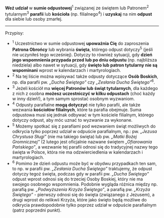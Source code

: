 **Weź udział** w **sumie odpustowej**<sup>1</sup> związanej ze świętem lub Patronem<sup>2</sup> tytularnym<sup>3</sup> **parafii** lub **kościoła** (np. filialnego<sup>4</sup>) i **uzyskaj** na nim **odpust** dla siebie lub osoby zmarłej.

---
Przypisy:

- <sup>1</sup> Uczestnictwo w sumie odpustowej **upoważnia Cię** do zaproszenia **Patrona Obrońcy** lub wybrania **święta**, którego odpust dotyczy<sup>5</sup> (jeśli nie uczyniłeś tego wcześniej). Dotyczy to również sytuacji, gdy **dzień jego wspomnienia przypada przed lub po dniu odpustu** (np. najbliższa niedziela) albo nawet w sytuacji, gdy **święto lub patron tytularny nie są wspominani** wprost w kalendarzach i martyrologiach.
- <sup>2</sup> Na tej liście można wpisywać także odpusty dotyczące **Osób Boskich**, np. dla parafii pw. _„Ducha Świętego”_ czy _„Zesłania Ducha Świętego”_<sup>6</sup>.
- <sup>3</sup> Jeżeli kościół ma **więcej Patronów lub świąt tytularnych**, dla każdego z nich z osobna **możesz uczestniczyć w kilku odpustach** (choć każdy w inny dzień!), a tym samym sprostać osobnym wyzwaniom.
- <sup>4</sup> Odpusty parafialne **mogą dotyczyć** nie tylko parafii, ale także wezwania **kościołów filialnych**, które ta parafia obejmuje. Suma odpustowa musi się jednak odbywać w tym kościele filialnym, którego dotyczy odpust, aby móc uznać to wyzwanie za wykonane.
- <sup>5</sup> Możemy spotkać się z parafiami pod wezwaniem świąt możliwych do odkrycia tylko poprzez udział w odpuście parafialnym, np.: pw. _„Jezusa Chrystusa Sługi”_ (nie ma takiego święta) lub pw. _„Matki Bożej Gromnicznej”_ (2 lutego jest oficjalnie nazwane świętem _„Ofiarowania Pańskiego”_, a wezwanie tej parafii odnosi się do tradycyjnej nazwy tego święta w Polsce, która nie ma odzwierciedlenia w kalendarzach i martyrologiach.
- <sup>6</sup> Pomimo że dzień odpustu może być w obydwu przypadkach ten sam, to np. w parafii pw. _„Zesłania Ducha Świętego”_ traktujemy, że odpust dotyczy tegoż święta, podczas gdy w parafii pw. _„Ducha Świętego”_ odpust wprost odnosi się do trzeciej Osoby Boskiej, który nie ma swojego osobnego wspomnienia. Podobnie wygląda różnica między np. parafią pw. _„Podwyższenia Krzyża Świętego”_, a parafią pw. _„Krzyża Świętego”_ - pierwszy odnosi się do święta (związanego z Jezusem), a drugi wprost do relikwii Krzyża, które jako święto będą możliwe do odkrycia prawdopodobnie tylko poprzez udział w odpuście parafialnym (patrz poprzedni punkt).
